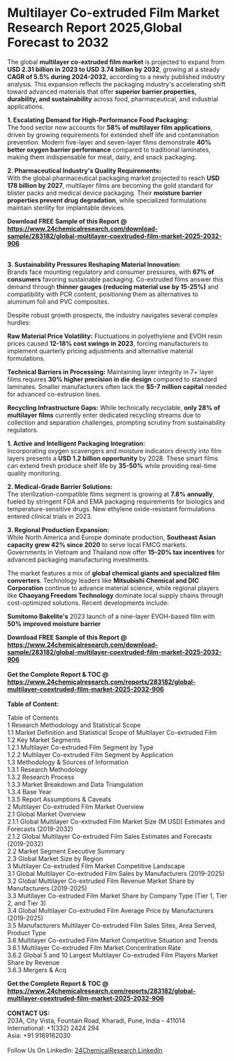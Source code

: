 <h1>Multilayer Co-extruded Film Market Research Report 2025,Global Forecast to 2032</h1><p>The global <strong>multilayer co-extruded film market</strong> is projected to expand from <strong>USD 2.31 billion in 2023 to USD 3.74 billion by 2032</strong>, growing at a steady <strong>CAGR of 5.5% during 2024-2032</strong>, according to a newly published industry analysis. This expansion reflects the packaging industry's accelerating shift toward advanced materials that offer <strong>superior barrier properties, durability, and sustainability</strong> across food, pharmaceutical, and industrial applications.</p><p><strong>1. Escalating Demand for High-Performance Food Packaging:</strong><br>
The food sector now accounts for <strong>58% of multilayer film applications</strong>, driven by growing requirements for extended shelf life and contamination prevention. Modern five-layer and seven-layer films demonstrate <strong>40% better oxygen barrier performance</strong> compared to traditional laminates, making them indispensable for meat, dairy, and snack packaging.</p><p><strong>2. Pharmaceutical Industry's Quality Requirements:</strong><br>
With the global pharmaceutical packaging market projected to reach <strong>USD 178 billion by 2027</strong>, multilayer films are becoming the gold standard for blister packs and medical device packaging. Their <strong>moisture barrier properties prevent drug degradation</strong>, while specialized formulations maintain sterility for implantable devices.</p><div><b>Download FREE Sample of this Report @ 
            <a href="https://www.24chemicalresearch.com/download-sample/283182/global-multilayer-coextruded-film-market-2025-2032-906">
            https://www.24chemicalresearch.com/download-sample/283182/global-multilayer-coextruded-film-market-2025-2032-906</a></b></div><br><p><strong>3. Sustainability Pressures Reshaping Material Innovation:</strong><br>
Brands face mounting regulatory and consumer pressures, with <strong>67% of consumers</strong> favoring sustainable packaging. Co-extruded films answer this demand through <strong>thinner gauges (reducing material use by 15-25%)</strong> and compatibility with PCR content, positioning them as alternatives to aluminum foil and PVC composites.</p><p>Despite robust growth prospects, the industry navigates several complex hurdles:</p><p><strong>Raw Material Price Volatility:</strong> Fluctuations in polyethylene and EVOH resin prices caused <strong>12-18% cost swings in 2023</strong>, forcing manufacturers to implement quarterly pricing adjustments and alternative material formulations.</p><p><strong>Technical Barriers in Processing:</strong> Maintaining layer integrity in 7+ layer films requires <strong>30% higher precision in die design</strong> compared to standard laminates. Smaller manufacturers often lack the <strong>$5-7 million capital</strong> needed for advanced co-extrusion lines.</p><p><strong>Recycling Infrastructure Gaps:</strong> While technically recyclable, <strong>only 28% of multilayer films</strong> currently enter dedicated recycling streams due to collection and separation challenges, prompting scrutiny from sustainability regulators.</p><p><strong>1. Active and Intelligent Packaging Integration:</strong><br>
Incorporating oxygen scavengers and moisture indicators directly into film layers presents a <strong>USD 1.2 billion opportunity</strong> by 2028. These smart films can extend fresh produce shelf life by <strong>35-50%</strong> while providing real-time quality monitoring.</p><p><strong>2. Medical-Grade Barrier Solutions:</strong><br>
The sterilization-compatible films segment is growing at <strong>7.8% annually</strong>, fueled by stringent FDA and EMA packaging requirements for biologics and temperature-sensitive drugs. New ethylene oxide-resistant formulations entered clinical trials in 2023.</p><p><strong>3. Regional Production Expansion:</strong><br>
While North America and Europe dominate production, <strong>Southeast Asian capacity grew 42% since 2020</strong> to serve local FMCG markets. Governments in Vietnam and Thailand now offer <strong>15-20% tax incentives</strong> for advanced packaging manufacturing investments.</p><p>The market features a mix of <strong>global chemical giants and specialized film converters</strong>. Technology leaders like <strong>Mitsubishi Chemical and DIC Corporation</strong> continue to advance material science, while regional players like <strong>Chaoyang Freedom Technology</strong> dominate local supply chains through cost-optimized solutions. Recent developments include:</p><p><strong>Sumitomo Bakelite's</strong> 2023 launch of a nine-layer EVOH-based film with <strong>50% improved moisture barrier</strong></p><div><b>Download FREE Sample of this Report @ 
            <a href="https://www.24chemicalresearch.com/download-sample/283182/global-multilayer-coextruded-film-market-2025-2032-906">
            https://www.24chemicalresearch.com/download-sample/283182/global-multilayer-coextruded-film-market-2025-2032-906</a></b></div><br><div><b>Get the Complete Report & TOC @ 
            <a href="https://www.24chemicalresearch.com/reports/283182/global-multilayer-coextruded-film-market-2025-2032-906">
            https://www.24chemicalresearch.com/reports/283182/global-multilayer-coextruded-film-market-2025-2032-906</a></b></div><br>
            <b>Table of Content:</b><p>Table of Contents<br />
1 Research Methodology and Statistical Scope<br />
1.1 Market Definition and Statistical Scope of Multilayer Co-extruded Film<br />
1.2 Key Market Segments<br />
1.2.1 Multilayer Co-extruded Film Segment by Type<br />
1.2.2 Multilayer Co-extruded Film Segment by Application<br />
1.3 Methodology & Sources of Information<br />
1.3.1 Research Methodology<br />
1.3.2 Research Process<br />
1.3.3 Market Breakdown and Data Triangulation<br />
1.3.4 Base Year<br />
1.3.5 Report Assumptions & Caveats<br />
2 Multilayer Co-extruded Film Market Overview<br />
2.1 Global Market Overview<br />
2.1.1 Global Multilayer Co-extruded Film Market Size (M USD) Estimates and Forecasts (2019-2032)<br />
2.1.2 Global Multilayer Co-extruded Film Sales Estimates and Forecasts (2019-2032)<br />
2.2 Market Segment Executive Summary<br />
2.3 Global Market Size by Region<br />
3 Multilayer Co-extruded Film Market Competitive Landscape<br />
3.1 Global Multilayer Co-extruded Film Sales by Manufacturers (2019-2025)<br />
3.2 Global Multilayer Co-extruded Film Revenue Market Share by Manufacturers (2019-2025)<br />
3.3 Multilayer Co-extruded Film Market Share by Company Type (Tier 1, Tier 2, and Tier 3)<br />
3.4 Global Multilayer Co-extruded Film Average Price by Manufacturers (2019-2025)<br />
3.5 Manufacturers Multilayer Co-extruded Film Sales Sites, Area Served, Product Type<br />
3.6 Multilayer Co-extruded Film Market Competitive Situation and Trends<br />
3.6.1 Multilayer Co-extruded Film Market Concentration Rate<br />
3.6.2 Global 5 and 10 Largest Multilayer Co-extruded Film Players Market Share by Revenue<br />
3.6.3 Mergers & Acq</p><div><b>Get the Complete Report & TOC @ 
            <a href="https://www.24chemicalresearch.com/reports/283182/global-multilayer-coextruded-film-market-2025-2032-906">
            https://www.24chemicalresearch.com/reports/283182/global-multilayer-coextruded-film-market-2025-2032-906</a></b></div><br><b>CONTACT US:</b><br>
            203A, City Vista, Fountain Road, Kharadi, Pune, India - 411014<br>
            International: +1(332) 2424 294<br>
            Asia: +91 9169162030 <br><br>
            Follow Us On LinkedIn: <a href="https://www.linkedin.com/company/24chemicalresearch/">24ChemicalResearch LinkedIn</a>